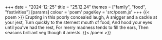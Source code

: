 +++
date = "2024-12-25"
title = "25.12.24"
themes = ["family", "food", "festivities"]
[params]
  colour = 'poem'
  pageKey = 'src/poem.js'
+++
{{< poem >}}
Erupting in this poorly concealed laugh,
A snigger and a cackle at your jest,
Turn quickly to the sternest mouth of food,
And hood your eyes until you've had the rest,
For merry madness tends to fill the ears,
Then seasons brilliant veg though it arrests.
{{< /poem >}}